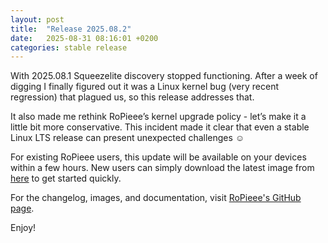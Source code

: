 ```yaml
---
layout: post
title:  "Release 2025.08.2"
date:   2025-08-31 08:16:01 +0200
categories: stable release
---
```


With 2025.08.1 Squeezelite discovery stopped functioning. After a week of digging I finally figured out it was a Linux kernel bug (very recent regression) that plagued us, so this release addresses that.

It also made me rethink RoPieee’s kernel upgrade policy - let’s make it a little bit more conservative. This incident made it clear that even a stable Linux LTS release can present unexpected challenges ☺️

For existing RoPieee users, this update will be available on your devices within a few hours. New users can simply download the latest image from [here](https://github.com/RoPieee/RoPieee/blob/main/docs/releases/2025_08_2.md) to get started quickly.

For the changelog, images, and documentation, visit [RoPieee's GitHub page](https://github.com/RoPieee/RoPieee).

Enjoy!
